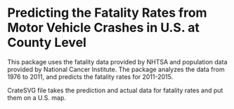# Predicting the Fatality Rates from Motor Vehicle Crashes in U.S. at County Level

This package uses the fatality data provided by NHTSA and population data provided by National Cancer Institute. The package analyzes the data from 1976 to 2011, and predicts the fatality rates for 2011-2015. 

CrateSVG file takes the prediction and actual data for fatality rates and put them on a U.S. map.
 